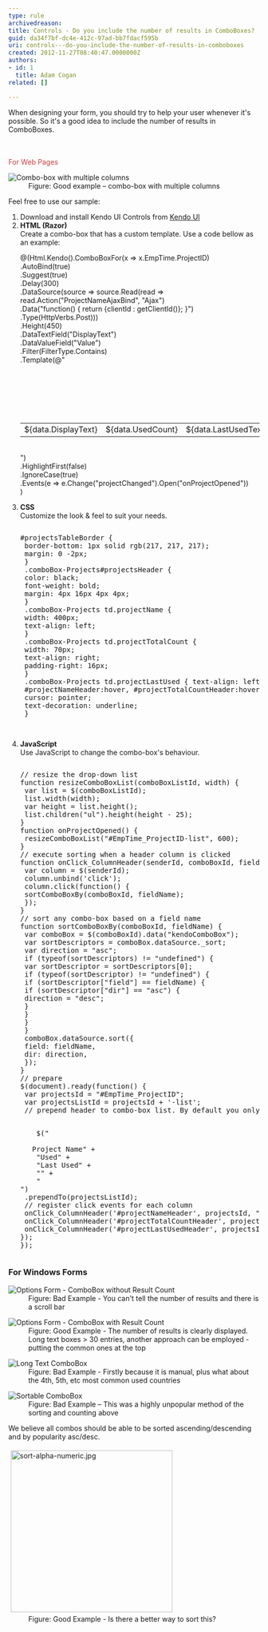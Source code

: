 ```yaml
---
type: rule
archivedreason: 
title: Controls - Do you include the number of results in ComboBoxes?
guid: da34f7bf-dc4e-412c-97ad-bb7fdacf595b
uri: controls---do-you-include-the-number-of-results-in-comboboxes
created: 2012-11-27T08:40:47.0000000Z
authors:
- id: 1
  title: Adam Cogan
related: []

---
```



<p>When designing your form, you should try to help your user whenever it's possible. So it's a good idea to include the number of results in ComboBoxes.<br></p>
<br><excerpt class='endintro'></excerpt><br>
​<span style="color:#cc4141;font-family:"segoe ui", "trebuchet ms", tahoma, arial, verdana, sans-serif;font-size:18px;">For Web Pages</span> <dl class="goodImage"><dt> <img alt="Combo-box with multiple columns" src="combo-box-multiple-col.jpg" /> </dt><dd>Figure: Good example – combo-box with multiple columns</dd></dl> Feel free to use our sample:<ol><li>Download and install Kendo UI Controls from <a href="http://www.kendoui.com/" target="_blank">Kendo UI</a></li><li> 
      <strong>HTML (Razor)</strong><br>Create a combo-box that has a custom template. Use a code bellow as an example:<div><p class="ssw15-rteElement-CodeArea">@(Html.Kendo().ComboBoxFor(x => x.EmpTime.ProjectID)<br>.AutoBind(true)<br>.Suggest(true)<br>.Delay(300)<br>.DataSource(source => source.Read(read => read.Action("ProjectNameAjaxBind", "Ajax")<br>.Data("function() { return {clientId : getClientId()}; }")<br>.Type(HttpVerbs.Post)))<br>.Height(450)<br>.DataTextField("DisplayText")<br>.DataValueField("Value")<br>.Filter(FilterType.Contains)<br>.Template(@"<br><table class='comboBox-Projects'><br><tr><br><td class='projectName'>${data.DisplayText}</td><br><td class='projectTotalCount'>${data.UsedCount}</td><br><td class='projectLastUsed'>${data.LastUsedText}</td><br></tr><br></table><br>")<br>.HighlightFirst(false)<br>.IgnoreCase(true)<br>.Events(e => e.Change("projectChanged").Open("onProjectOpened"))<br>)</p> <p></p></div></li><li> 
      <strong>CSS</strong><br>Customize the look & feel to suit your needs.<div><pre><p class="ssw15-rteElement-CodeArea">#projectsTableBorder {<br> border-bottom: 1px solid rgb(217, 217, 217);​​​<br> margin: 0 -2px;<br> }<br> .comboBox-Projects#projectsHeader {<br> color: black;<br> font-weight: bold;<br> margin: 4px 16px 4px 4px;<br> }<br> .comboBox-Projects td.projectName {<br> width: 400px;<br> text-align: left;<br> }<br> .comboBox-Projects td.projectTotalCount {<br> width: 70px;<br> text-align: right;<br> padding-right: 16px;<br> }<br> .comboBox-Projects td.projectLastUsed { text-align: left; }<br> #projectNameHeader:hover, #projectTotalCountHeader:hover, #projectLastUsedHeader:hover {<br> cursor: pointer;<br> text-decoration: underline;<br> }</p>​
</pre></div></li><li> 
      <strong>JavaScript</strong><br>Use JavaScript to change the combo-box's behaviour.<div><pre><div id="projectsTableBorder" class="comboBox-Projects"><p class="ssw15-rteElement-CodeArea">// resize the drop-down list<br>function resizeComboBoxList(comboBoxListId, width) {<br> var list = $(comboBoxListId);<br> list.width(width);<br> var height = list.height();<br> list.children("ul").height(height - 25);<br>}<br>function onProjectOpened() {<br> resizeComboBoxList("#EmpTime_ProjectID-list", 600);<br>}<br>// execute sorting when a header column is clicked<br>function onClick_ColumnHeader(senderId, comboBoxId, fieldName) {<br> var column = $(senderId);<br> column.unbind('click');<br> column.click(function() {<br> sortComboBoxBy(comboBoxId, fieldName);<br> });<br>}<br>// sort any combo-box based on a field name<br>function sortComboBoxBy(comboBoxId, fieldName) {<br> var comboBox = $(comboBoxId).data("kendoComboBox");<br> var sortDescriptors = comboBox.dataSource._sort;<br> var direction = "asc";<br> if (typeof(sortDescriptors) != "undefined") {<br> var sortDescriptor = sortDescriptors[0];<br> if (typeof(sortDescriptor) != "undefined") {<br> if (sortDescriptor["field"] == fieldName) {<br> if (sortDescriptor["dir"] == "asc") {<br> direction = "desc";<br> }<br> }<br> }<br> }<br> comboBox.dataSource.sort({<br> field: fieldName,<br> dir: direction,<br> });<br>}<br>// prepare <br>$(document).ready(function() {<br> var projectsId = "#EmpTime_ProjectID";<br> var projectsListId = projectsId + '-list';<br> // prepend header to combo-box list. By default you only get <ul><br> $("<br> <br>Project Name</td>" +<br> "<td id='projectTotalCountHeader' class='projectTotalCount'>Used</td>" +<br> "<td id='projectLastUsedHeader' class='projectLastUsed'>Last Used</td>" +<br> "</tr></table>" +<br> "</div>")<br> .prependTo(projectsListId);<br> // register click events for each column<br> onClick_ColumnHeader('#projectNameHeader', projectsId, "DisplayText");<br> onClick_ColumnHeader('#projectTotalCountHeader', projectsId, "UsedCount");<br> onClick_ColumnHeader('#projectLastUsedHeader', projectsId, "LastUsedValue");<br>});<br>});​<br></p></div></pre></div></li></ol><h3>For Windows Forms</h3><dl class="badImage"><dt> <img alt="Options Form - ComboBox without Result Count" src="../../assets/ComboWF-1.jpg" /> </dt><dd>Figure: Bad Example - You can't tell the number of results and there is a scroll bar</dd></dl><dl class="goodImage"><dt> <img alt="Options Form - ComboBox with Result Count" src="../../assets/ComboWF-2.jpg" /> </dt><dd>Figure: Good Example - The number of results is clearly displayed. Long text boxes > 30 entries, another approach can be employed - putting the common ones at the top</dd></dl><dl class="badImage"><dt> <img alt="Long Text ComboBox" src="../../assets/Rule38LongTextCombobox.jpg" /> </dt><dd>Figure: Bad Example - Firstly because it is manual, plus what about the 4th, 5th, etc most common used countries</dd></dl><dl class="badImage"><dt> <img alt="Sortable ComboBox" src="../../assets/rule38SortableCombobox.jpg" /> </dt><dd>Figure: Bad Example – This was a highly unpopular method of the sorting and counting above</dd></dl><div>We believe all combos should be able to be sorted ascending/descending and by popularity asc/desc.<br>
   <dl class="goodImage"><dt> <img alt="sort-alpha-numeric.jpg" src="sort-alpha-numeric.jpg" style="margin:5px;width:324px;" /> </dt><dd>Figure: Good Example - Is there a better way to sort this?</dd></dl></div>


